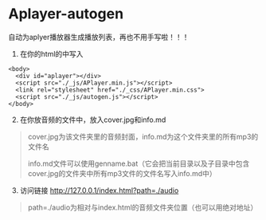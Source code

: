 # Aplayer-autogen
自动为aplyer播放器生成播放列表，再也不用手写啦！！！

1. 在你的html的<body>中写入

```
<body>
  <div id="aplayer"></div>
  <script src="./_js/APlayer.min.js"></script>
  <link rel="stylesheet" href="./_css/APlayer.min.css">
  <script src="./_js/autogen.js"></script>
</body>
```

2. 在你放音频的文件中，放入cover.jpg和info.md

> cover.jpg为该文件夹里的音频封面，info.md为这个文件夹里的所有mp3的文件名
> 
> info.md文件可以使用genname.bat（它会把当前目录以及子目录中包含cover.jpg的文件夹中所有mp3文件的文件名写入info.md中）

3. 访问链接 http://127.0.0.1/index.html?path=./audio

> path=./audio为相对与index.html的音频文件夹位置（也可以用绝对地址）
